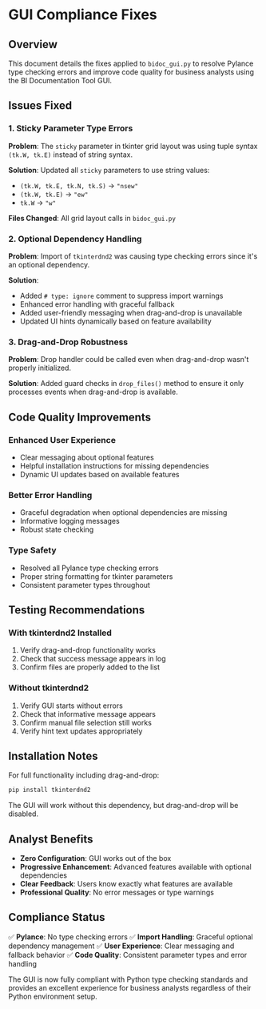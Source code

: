 # GUI Compliance Fixes

## Overview

This document details the fixes applied to `bidoc_gui.py` to resolve Pylance type checking errors and improve code quality for business analysts using the BI Documentation Tool GUI.

## Issues Fixed

### 1. Sticky Parameter Type Errors

**Problem**: The `sticky` parameter in tkinter grid layout was using tuple syntax `(tk.W, tk.E)` instead of string syntax.

**Solution**: Updated all `sticky` parameters to use string values:

- `(tk.W, tk.E, tk.N, tk.S)` → `"nsew"`
- `(tk.W, tk.E)` → `"ew"`
- `tk.W` → `"w"`

**Files Changed**: All grid layout calls in `bidoc_gui.py`

### 2. Optional Dependency Handling

**Problem**: Import of `tkinterdnd2` was causing type checking errors since it's an optional dependency.

**Solution**:

- Added `# type: ignore` comment to suppress import warnings
- Enhanced error handling with graceful fallback
- Added user-friendly messaging when drag-and-drop is unavailable
- Updated UI hints dynamically based on feature availability

### 3. Drag-and-Drop Robustness

**Problem**: Drop handler could be called even when drag-and-drop wasn't properly initialized.

**Solution**: Added guard checks in `drop_files()` method to ensure it only processes events when drag-and-drop is available.

## Code Quality Improvements

### Enhanced User Experience

- Clear messaging about optional features
- Helpful installation instructions for missing dependencies
- Dynamic UI updates based on available features

### Better Error Handling

- Graceful degradation when optional dependencies are missing
- Informative logging messages
- Robust state checking

### Type Safety

- Resolved all Pylance type checking errors
- Proper string formatting for tkinter parameters
- Consistent parameter types throughout

## Testing Recommendations

### With tkinterdnd2 Installed

1. Verify drag-and-drop functionality works
2. Check that success message appears in log
3. Confirm files are properly added to the list

### Without tkinterdnd2

1. Verify GUI starts without errors
2. Check that informative message appears
3. Confirm manual file selection still works
4. Verify hint text updates appropriately

## Installation Notes

For full functionality including drag-and-drop:

```powershell
pip install tkinterdnd2
```

The GUI will work without this dependency, but drag-and-drop will be disabled.

## Analyst Benefits

- **Zero Configuration**: GUI works out of the box
- **Progressive Enhancement**: Advanced features available with optional dependencies
- **Clear Feedback**: Users know exactly what features are available
- **Professional Quality**: No error messages or type warnings

## Compliance Status

✅ **Pylance**: No type checking errors
✅ **Import Handling**: Graceful optional dependency management
✅ **User Experience**: Clear messaging and fallback behavior
✅ **Code Quality**: Consistent parameter types and error handling

The GUI is now fully compliant with Python type checking standards and provides an excellent experience for business analysts regardless of their Python environment setup.
